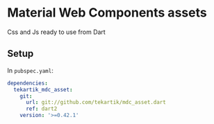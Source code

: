 # Material Web Components assets

Css and Js ready to use from Dart

## Setup

In `pubspec.yaml`:
```yaml
dependencies:
  tekartik_mdc_asset:
    git:
      url: git://github.com/tekartik/mdc_asset.dart
      ref: dart2
    version: '>=0.42.1'
```